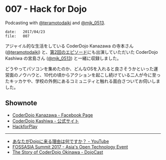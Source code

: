 # 007 - Hack for Dojo
Podcasting with <a href="https://twitter.com/teramotodaiki">@teramotodaiki</a> and <a href="https://twitter.com/mjk_0513">@mjk_0513</a>.

```
date:   2017/04/23
file:   007
```

アジャイル的な生活をしている CoderDojo Kanazawa の寺本さん ([@teramotodaiki](https://twitter.com/teramotodaiki)) と、[第2回のエピソード](/2)にも出演していただいた CoderDojo Kashiwa の宮島さん ([@mjk_0513](https://twitter.com/mjk_0513)) と一緒に収録しました。

どうやってパソコンを集めたのか、どんなOSを入れると良さそうかといった運営面のノウハウと、10代の頃からアクションを起こし続けている二人が今に至ったキッカケや、学校の外側にあるコミュニティと触れる面白さついてお伺いしました。


## Shownote

- [CoderDojo Kanazawa - Facebook Page](https://www.facebook.com/coderdojo.kanazawa/)
- [CoderDojo Kashiwa  - 公式サイト](http://www.coderdojo-kashiwa.com/)
- [HackforPlay](https://www.hackforplay.xyz/)

-----------

- [あなたがDojoに来る理由は何ですか？ - YouTube](https://www.youtube.com/watch?v=gLDue2xb1j8)
- [FOSSASIA Summit 2017 - Asia's Open Technology Event](https://2017.fossasia.org/)
- [The Story of CoderDojo Okinawa - DojoCast](/3)

